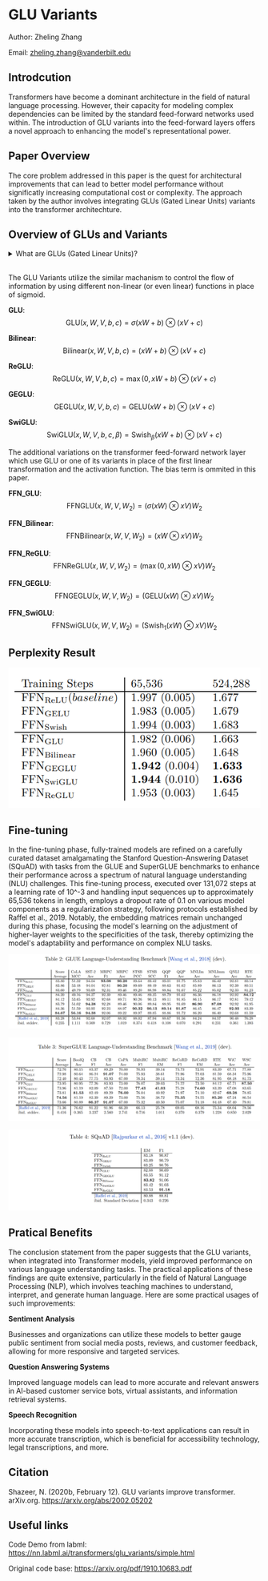 # GLU Variants
Author: Zheling Zhang

Email: zheling.zhang@vanderbilt.edu

## Introdcution
Transformers have become a dominant architecture in the field of natural language processing. However, their capacity for modeling complex dependencies can be limited by the standard feed-forward networks used within. The introduction of GLU variants into the feed-forward layers offers a novel approach to enhancing the model's representational power.

## Paper Overview
The core problem addressed in this paper is the quest for architectural improvements that can lead to better model performance without significatly increasing computational cost or complexity. The approach taken by the author involves integrating GLUs (Gated Linear Units) variants into the transformer architechture. 

## Overview of GLUs and Variants

<details>
  <summary>What are GLUs (Gated Linear Units)?</summary>
  
Gated Linear Units (GLUs) are elements within neural networks designed to better manage how information flows through the model. At their core, GLUs perform a simple yet effective operation: they take two linear projections of the input data. Before combining these projections, one undergoes a transformation by a sigmoid function, effectively turning it into a gate. This gate then determines how much of the other linear projection’s information should be allowed to pass through. By doing so, GLUs give the network the ability to selectively focus on more relevant pieces of information while disregarding the rest, which can significantly enhance the learning efficiency of the model.

  </details><br>

The GLU Variants utilize the similar machanism to control the flow of information by using different non-linear (or even linear) functions in place of sigmoid.

**GLU**:
$$\text{GLU}(x, W, V, b, c) = \sigma(xW + b) \otimes (xV + c)$$

**Bilinear**:
$$\text{Bilinear}(x, W, V, b, c) = (xW + b) \otimes (xV + c)$$

**ReGLU**:
$$\text{ReGLU}(x, W, V, b, c) = \max(0, xW + b) \otimes (xV + c)$$

**GEGLU**:
$$\text{GEGLU}(x, W, V, b, c) = \text{GELU}(xW + b) \otimes (xV + c)$$

**SwiGLU**:
$$\text{SwiGLU}(x, W, V, b, c, \beta) = \text{Swish}_\beta(xW + b) \otimes (xV + c)$$

The additional variations on the transformer feed-forward network layer which use GLU or one of its variants in place of the first linear transformation and the activation function. The bias term is ommited in this paper.

**FFN_GLU**:
$$\text{FFNGLU}(x, W, V, W_2) = (\sigma(xW) \otimes xV)W_2$$

**FFN_Bilinear**:
$$\text{FFNBilinear}(x, W, V, W_2) = (xW \otimes xV)W_2$$

**FFN_ReGLU**:
$$\text{FFNReGLU}(x, W, V, W_2) = (\max(0, xW) \otimes xV)W_2$$

**FFN_GEGLU**:
$$\text{FFNGEGLU}(x, W, V, W_2) = (\text{GELU}(xW) \otimes xV)W_2$$

**FFN_SwiGLU**:
$$\text{FFNSwiGLU}(x, W, V, W_2) = (\text{Swish}_1(xW) \otimes xV)W_2$$

## Perplexity Result
![alt text](https://github.com/Zoliverling/Transformer_Paper_Presentation/blob/main/images/image.png)

## Fine-tuning

In the fine-tuning phase, fully-trained models are refined on a carefully curated dataset amalgamating the Stanford Question-Answering Dataset (SQuAD) with tasks from the GLUE and SuperGLUE benchmarks to enhance their performance across a spectrum of natural language understanding (NLU) challenges. This fine-tuning process, executed over 131,072 steps at a learning rate of 10^-3 and handling input sequences up to approximately 65,536 tokens in length, employs a dropout rate of 0.1 on various model components as a regularization strategy, following protocols established by Raffel et al., 2019. Notably, the embedding matrices remain unchanged during this phase, focusing the model's learning on the adjustment of higher-layer weights to the specificities of the task, thereby optimizing the model's adaptability and performance on complex NLU tasks.

![alt text](https://github.com/Zoliverling/Transformer_Paper_Presentation/blob/main/images/image-1.png)

![alt text](https://github.com/Zoliverling/Transformer_Paper_Presentation/blob/main/images/image-2.png)

![alt text](https://github.com/Zoliverling/Transformer_Paper_Presentation/blob/main/images/image-3.png)

## Pratical Benefits

The conclusion statement from the paper suggests that the GLU variants, when integrated into Transformer models, yield improved performance on various language understanding tasks. The practical applications of these findings are quite extensive, particularly in the field of Natural Language Processing (NLP), which involves teaching machines to understand, interpret, and generate human language. Here are some practical usages of such improvements:

**Sentiment Analysis**

Businesses and organizations can utilize these models to better gauge public sentiment from social media posts, reviews, and customer feedback, allowing for more responsive and targeted services.

**Question Answering Systems** 

Improved language models can lead to more accurate and relevant answers in AI-based customer service bots, virtual assistants, and information retrieval systems.

**Speech Recognition**

Incorporating these models into speech-to-text applications can result in more accurate transcription, which is beneficial for accessibility technology, legal transcriptions, and more.

## Citation

Shazeer, N. (2020b, February 12). GLU variants improve transformer. arXiv.org. https://arxiv.org/abs/2002.05202

## Useful links
Code Demo from labml: https://nn.labml.ai/transformers/glu_variants/simple.html

Original code base: https://arxiv.org/pdf/1910.10683.pdf




